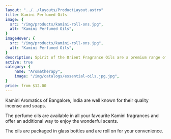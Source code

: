 ```yaml
---
layout: "../../layouts/ProductLayout.astro"
title: Kamini Perfumed Oils
image: {
  src: "/img/products/kamini-roll-ons.jpg",
  alt: "Kamini Perfumed Oils",
}
imageHover: {
  src: "/img/products/kamini-roll-ons.jpg",
  alt: "Kamini Perfumed Oils",
}
description: Spirit of the Orient Fragrance Oils are a premium range of concentrated exotic fragrant oils.
active: true
category: {
    name: "Aromatherapy",
    image: "/img/catalogs/essential-oils.jpg.jpg",
}
price: from $12.00
---
```


Kamini Aromatics of Bangalore, India are well known for their quality incense and soaps.

The perfume oils are available in all your favourite Kamini fragrances and offer an additional way to enjoy the wonderful scents.

The oils are packaged in glass bottles and are roll on for your convenience.